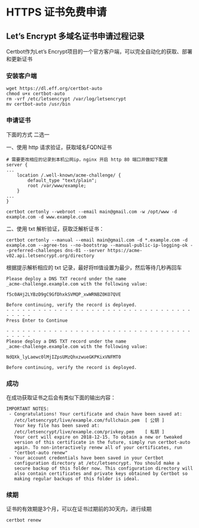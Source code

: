 # HTTPS 证书免费申请



## Let’s Encrypt 多域名证书申请过程记录

Certbot作为Let’s Encrypt项目的一个官方客户端，可以完全自动化的获取、部署和更新证书



### 安装客户端

```shell
wget https://dl.eff.org/certbot-auto
chmod u+x certbot-auto
rm -vrf /etc/letsencrypt /var/log/letsencrypt
mv certbot-auto /usr/bin
```



### 申请证书

下面的方式 二选一



一、使用 http 请求验证，获取域名FQDN证书

```nginx
# 需要更改相应的记录到本机公网ip，nginx 开启 http 80 端口并做如下配置
server {
...
    location /.well-known/acme-challenge/ {
        default_type "text/plain";
        root /var/www/example;
    }
...
}
```

```shell
certbot certonly --webroot --email main@gmail.com -w /opt/www -d example.com -d www.example.com
```



二、使用 txt 解析验证，获取泛解析证书：

```shell
certbot certonly --manual --email main@gmail.com -d *.example.com -d example.com --agree-tos --no-bootstrap --manual-public-ip-logging-ok --preferred-challenges dns-01 --server https://acme-v02.api.letsencrypt.org/directory
```

根据提示解析相应的 txt 记录，最好将ttl值设置为最少，然后等待几秒再回车

```
Please deploy a DNS TXT record under the name
_acme-challenge.example.com with the following value:

f5c0AHj2LYBzD9gC9GfDhxkSVMQP_xwWRNBZ0KO7QVE

Before continuing, verify the record is deployed.
- - - - - - - - - - - - - - - - - - - - - - - - - - - - - - - - - - - - - - - -
Press Enter to Continue

- - - - - - - - - - - - - - - - - - - - - - - - - - - - - - - - - - - - - - - -
Please deploy a DNS TXT record under the name
_acme-challenge.example.com with the following value:

NdQXk_lyLaewc0lMjIZpsUMzQhxzwueGKPKixVNFMT0

Before continuing, verify the record is deployed.
```



### 成功

在成功获取证书之后会有类似下面的输出内容：

```
IMPORTANT NOTES:
 - Congratulations! Your certificate and chain have been saved at:
   /etc/letsencrypt/live/example.com/fullchain.pem  [ 公钥 ]
   Your key file has been saved at:
   /etc/letsencrypt/live/example.com/privkey.pem    [ 私钥 ]
   Your cert will expire on 2018-12-15. To obtain a new or tweaked
   version of this certificate in the future, simply run certbot-auto
   again. To non-interactively renew all of your certificates, run
   "certbot-auto renew"
 - Your account credentials have been saved in your Certbot
   configuration directory at /etc/letsencrypt. You should make a
   secure backup of this folder now. This configuration directory will
   also contain certificates and private keys obtained by Certbot so
   making regular backups of this folder is ideal.
```



### 续期

证书的有效期是3个月，可以在证书过期前的30天内，进行续期  

```shell
certbot renew
```

